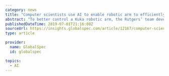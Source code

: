 ```yaml
---
category: news
title: "Computer scientists use AI to enable robotic arm to efficiently pack boxes in warehouse setting"
abstract: "To better control a Kuka robotic arm, the Rutgers’ team developed software and algorithms that enabled the robotic arm to pick up objects from a disorganized pile and pack them tightly within a small cube-shaped shipping order box. The system can take ..."
publishedDateTime: 2019-07-01T21:16:00Z
sourceUrl: https://insights.globalspec.com/article/12167/computer-scientists-use-ai-to-enable-robotic-arm-to-efficiently-pack-boxes-in-warehouse-setting
type: article

provider:
  name: GlobalSpec
  id: globalspec

topics:
  - AI
---
```

